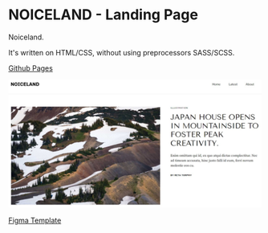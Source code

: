 # NOICELAND - Landing Page #

Noiceland.

It's written on HTML/CSS, without using preprocessors SASS/SCSS.

[Github Pages](https://dzianis-sh.github.io/project-noiceland/)

![Screenshot](./readme-img.jpg)

[Figma Template](https://www.figma.com/file/10NCr58WRzeNLOLwZ56uPY/Noiceland-%2B?type=design&node-id=0-1&t=Q5Q1GvQSushwFS2A-0)


